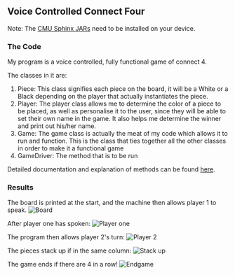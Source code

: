 ﻿## Voice Controlled Connect Four
Note: The [CMU Sphinx JARs](https://cmusphinx.github.io/) need to be installed on your device.

### The Code
My program is a voice controlled, fully functional game of connect 4.

The classes in it are:
1. Piece: This class signifies each piece on the board, it will be a White or a Black depending on the player that actually instantiates the piece.
2. Player: The player class allows me to determine the color of a piece to be placed, as well as personalise it to the user, since they will be able to set their own name in the game. It also helps me determine the winner and print out his/her name.
3. Game: The game class is actually the meat of my code which allows it to run and function. This is the class that ties together all the other classes in order to make it a functional game
4. GameDriver: The method that is to be run

Detailed documentation and explanation of methods can be found [here](https://docs.google.com/document/d/1E5zmExT1kvxoKOUeEr8uV8FAQ38ux9eAE9e6a3annf8/edit?usp=sharing).

### Results
The board is printed at the start, and the machine then allows player 1 to speak. 
![Board](https://user-images.githubusercontent.com/35256233/71883083-9d194a80-3170-11ea-81c3-8784113d52db.png)

After player one has spoken:
![Player one](https://user-images.githubusercontent.com/35256233/71883164-c5a14480-3170-11ea-911a-abe3a2c34fde.png)

The program then allows player 2's turn:
![Player 2](https://user-images.githubusercontent.com/35256233/71883244-fc775a80-3170-11ea-808e-26d1c2d726f4.png)

The pieces stack up if in the same column:
![Stack up](https://user-images.githubusercontent.com/35256233/71883275-1022c100-3171-11ea-90cb-33ae329b0033.png)

The game ends if there are 4 in a row!
![Endgame](https://user-images.githubusercontent.com/35256233/71883306-229cfa80-3171-11ea-9bd3-1110aa21a33c.png)

